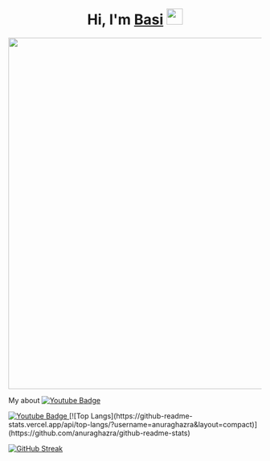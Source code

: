 <h1 align="center">Hi, I'm <a href="https://github.com/DevBasi" target="_blank">Basi</a> 
<img src="https://github.com/blackcater/blackcater/raw/main/images/Hi.gif" height="32"/></h1>

<div id="header" align="center">
  <img src="https://i.pinimg.com/736x/58/fb/fa/58fbfa767d19f19b7bf46aaf90d7b140.jpg" width="700"/>
</div>

My about
  <a href="your-telegram-URL">
    <img src="https://img.shields.io/badge/Telegram-2CA5E0?logo=telegram&logoColor=white" alt="Youtube Badge"/>
  </a>

  <a href="your-telegram-URL">
    <img src="https://img.shields.io/badge/Discord-%235865F2.svg" alt="Youtube Badge"/>
  </a>
  [![Top Langs](https://github-readme-stats.vercel.app/api/top-langs/?username=anuraghazra&layout=compact)](https://github.com/anuraghazra/github-readme-stats)










  
  [![GitHub Streak](https://streak-stats.demolab.com/?user=DenverCoder1&theme=dark)](https://git.io/streak-stats)

